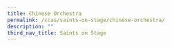 ```yaml
---
title: Chinese Orchestra
permalink: /ccas/saints-on-stage/chinese-orchestra/
description: ""
third_nav_title: Saints on Stage
---
```

